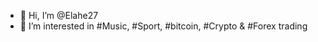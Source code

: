 - 👋 Hi, I’m @Elahe27
- 👀 I’m interested in #Music, #Sport, #bitcoin, #Crypto & #Forex trading


<!---
Elahe27/Elahe27 is a ✨ special ✨ repository because its `README.md` (this file) appears on your GitHub profile.
You can click the Preview link to take a look at your changes.
--->
